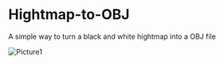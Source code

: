 # Hightmap-to-OBJ
A simple way to turn a black and white hightmap into a OBJ file

![Picture1]([./pictures/1.jpg](https://github.com/OllieOlzu/Hightmap-to-OBJ/blob/main/pictures/images.jpg?raw=true) "pic1")
